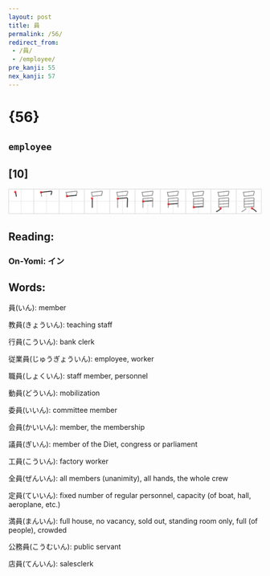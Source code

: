 ```yaml
---
layout: post
title: 員
permalink: /56/
redirect_from:
 - /員/
 - /employee/
pre_kanji: 55
nex_kanji: 57
---
```


# {56}

## `employee`

## [10]

<div class="stroke"><img src="../images/E593A1.png" /></div>

## Reading:

### On-Yomi: イン

## Words:

員(いん): member

教員(きょういん): teaching staff

行員(こういん): bank clerk

従業員(じゅうぎょういん): employee, worker

職員(しょくいん): staff member, personnel

動員(どういん): mobilization

委員(いいん): committee member

会員(かいいん): member, the membership

議員(ぎいん): member of the Diet, congress or parliament

工員(こういん): factory worker

全員(ぜんいん): all members (unanimity), all hands, the whole crew

定員(ていいん): fixed number of regular personnel, capacity (of boat, hall, aeroplane, etc.)

満員(まんいん): full house, no vacancy, sold out, standing room only, full (of people), crowded

公務員(こうむいん): public servant

店員(てんいん): salesclerk

